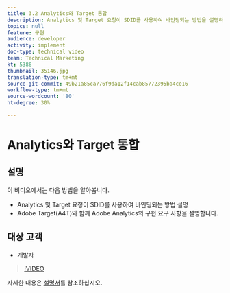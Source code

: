 ```yaml
---
title: 3.2 Analytics와 Target 통합
description: Analytics 및 Target 요청이 SDID를 사용하여 바인딩되는 방법을 설명하고 A4T를 사용하여 adobe Analytics에 대한 구현 요구 사항을 설명합니다.
topics: null
feature: 구현
audience: developer
activity: implement
doc-type: technical video
team: Technical Marketing
kt: 5386
thumbnail: 35146.jpg
translation-type: tm+mt
source-git-commit: 49b21a85ca776f9da12f14cab85772395ba4ce16
workflow-type: tm+mt
source-wordcount: '80'
ht-degree: 30%

---
```



# Analytics와 Target 통합

## 설명

이 비디오에서는 다음 방법을 알아봅니다.

* Analytics 및 Target 요청이 SDID를 사용하여 바인딩되는 방법 설명
* Adobe Target(A4T)와 함께 Adobe Analytics의 구현 요구 사항을 설명합니다.

## 대상 고객

* 개발자

>[!VIDEO](https://video.tv.adobe.com/v/35146/?quality=12)

자세한 내용은 [설명서](https://docs.adobe.com/content/help/en/target/using/integrate/a4t/a4timplementation.html)를 참조하십시오.

